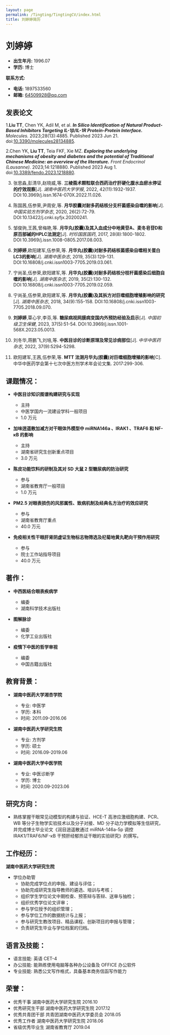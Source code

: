 ```yaml
---
layout: page
permalink: /Tingting/TingtingCV/index.html
title: 刘婷婷简历 
---
```


# 刘婷婷

- **出生年月:** 1996.07
- **学历:** 博士

**联系方式:**
- **电话:** 1897533560
- **邮箱:** 64509928@qq.com

## 发表论文

1.**Liu TT**, Chen YK, Adil M, et al. _**In Silico Identification of Natural Product-Based Inhibitors Targeting IL-1β/IL-1R Protein-Protein Interface.**_ *Molecules.* 2023;28(13):4885. Published 2023 Jun 21. doi:[10.3390/molecules28134885](https://doi.org/10.3390/molecules28134885).

2.Chen YK, **Liu TT**, Teia FKF, Xie MZ. _**Exploring the underlying mechanisms of obesity and diabetes and the potential of Traditional Chinese Medicine: an overview of the literature.**_ *Front Endocrinol (Lausanne).* 2023;14:1218880. Published 2023 Aug 1. doi:[10.3389/fendo.2023.1218880](https://doi.org/10.3389/fendo.2023.1218880).

3. 张思淼,彭清华,赵晓威,等. **三棱莪术颗粒联合西药治疗肝硬化腹水血瘀水停证的疗效观察**[J]. *湖南中医药大学学报*, 2022, 42(11):1932-1937. DOI:10.3969/j.issn.1674-070X.2022.11.026.

4. 陈国茜,伍参荣,尹周安,等. **月华胶囊对耐多药结核分支杆菌感染自噬的影响**[J]. *中国实验方剂学杂志*, 2020, 26(2):72-79. DOI:10.13422/j.cnki.syfjx.20200241.

5. 邹俊驹,王茜,曾梅艳,等. **月华丸(胶囊)及其入血成分中地黄苷A、麦冬皂苷D和原百部碱的HPLC法测定**[J]. *时珍国医国药*, 2017, 28(8):1800-1802. DOI:10.3969/j.issn.1008-0805.2017.08.003.

6. **刘婷婷**,欧阳建军,伍参荣,等. **月华丸(胶囊)对耐多药结核菌感染自噬相关蛋白LC3的影响**[J]. *湖南中医杂志*, 2019, 35(3):129-131. DOI:10.16808/j.cnki.issn1003-7705.2019.03.061.

7. 宁尚圣,伍参荣,欧阳建军,等. **月华丸(胶囊)对耐多药结核分枝杆菌感染后细胞自噬的影响**[J]. *湖南中医杂志*, 2019, 35(2):130-132. DOI:10.16808/j.cnki.issn1003-7705.2019.02.059.

8. 宁尚圣,伍参荣,欧阳建军,等. **月华丸(胶囊)及其拆方对巨噬细胞增殖影响的研究**[J]. *湖南中医杂志*, 2018, 34(9):155-158. DOI:10.16808/j.cnki.issn1003-7705.2018.09.070.

9. **刘婷婷**,覃心宇,李芬,等. **糖尿病视网膜病变国内外预防经验及启示**[J]. *中国初级卫生保健*, 2023, 37(5):51-54. DOI:10.3969/j.issn.1001-568X.2023.05.0013.

10. 刘冬华,蒋鹏飞,刘培,等. **中医目诊的诊断原理及常见诊病部位**[J]. *中华中医药杂志*, 2022, 37(9):5294-5298.

11. 欧阳建军,王茜,伍参荣,等. **MTT 法测月华丸(胶囊)对巨噬细胞增殖的影响**[C]. 中华中医药学会第十七次中医方剂学术年会论文集. 2017:299-306.


## 课题情况：

- **中医目诊知识图谱构建研究与实现**
   - 主持
   - 中医学国内一流建设学科一般项目
   - 1.0 万元

- **加味逍遥散加减方对干眼体外模型中 miRNA146a 、IRAK1 、TRAF6 和 NF-κB 的影响**
   - 主持
   - 湖南省研究生创新重点项目
   - 3.0 万元

- **陈皮功能饮料的研制及其对 SD 大鼠 2 型糖尿病的防治研究**
   - 参与
   - 湖南省教育厅一般项目
   - 1.0 万元

- **PM2.5 对眼表损伤的风邪属性、致病机制及经典名方治疗的效应研究**
   - 参与
   - 湖南省教育厅重点
   - 40.0 万元

- **免疫相关性干眼肝肾阴虚证生物标志物筛选及杞菊地黄丸靶向干预作用研究**
   - 参与
   - 院士工作站指导项目
   - 40.0 万元


## 著作：

- **中西医结合眼表疾病学**
   - 编委
   - 湖南科学技术出版社

- **图解脉诊**
   - 编委
   - 化学工业出版社

- **疫情下中医的哲学审视**
   - 编委
   - 中国古籍出版社


## 教育背景：

- **湖南中医药大学湘杏学院**
  - 专业: 中医学
  - 学历: 本科
  - 时间: 2011.09-2016.06

- **湖南中医药大学研究生院**
  - 专业: 方剂学
  - 学历: 硕士
  - 时间: 2016.09-2019.06

- **湖南中医药大学中医学院**
  - 专业: 中医诊断学
  - 学历: 博士
  - 时间: 2020.09-2023.06

## 研究方向：

- 熟练掌握干眼常见动模型的构建与验证、HCE-T 高渗应激细胞构建、PCR、WB 等分子生物学实验技术以及分子对接、MD 分子动力学模拟等生信研究，并完成博士毕业论文《润目逍遥散通过 miRNA-146a-5p 调控 IRAK1/TRAF6/NF-κB 干预肝经郁热证干眼的实验研究》的撰写。

## 工作经历：

**湖南中医药大学研究生院**
- 学位办助管
  - 协助完成学位点的申报、建设与评估；
  - 协助完成研究生指导教师的遴选、培训与考核；
  - 组织学生学位论文中期检查、预答辩与答辩、送审与抽检；
  - 组织优秀学位论文评审；
  - 参与学位授予的组织管理；
  - 参与学位工作的数据统计与上报；
  - 参与研究生教改项目、精品课程、创新项目的申报与管理；
  - 负责研究生毕业与学位档案的归档。

## 语言及技能：

- 语言技能: 英语 CET-4
- 办公技能: 能熟练使用电脑等各种办公设备及 OFFICE 办公软件
- 专业技能: 熟悉公文写作格式，具备基本商务信函写作能力

## 荣誉：

- 优秀干事 湖南中医药大学研究生院 2016.10
- 优秀研究生干部 湖南中医药大学研究生院 2017.12
- 优秀共青团干部 共青团湖南中医药大学委员会 2018.05
- 优秀工作者 湖南中医药大学研究生院 2018.06
- 省级优秀毕业生 湖南省教育厅 2019.04
